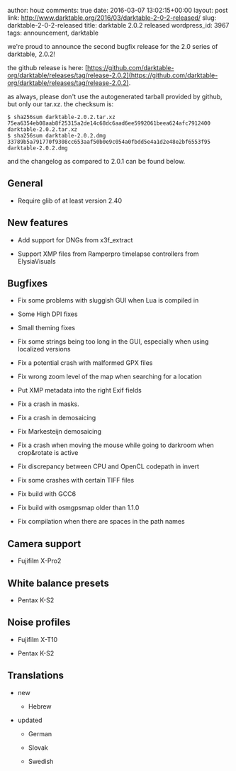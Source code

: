 author: houz
comments: true
date: 2016-03-07 13:02:15+00:00
layout: post
link: http://www.darktable.org/2016/03/darktable-2-0-2-released/
slug: darktable-2-0-2-released
title: darktable 2.0.2 released
wordpress_id: 3967
tags: announcement, darktable

we're proud to announce the second bugfix release for the 2.0 series of darktable, 2.0.2!

the github release is here: [https://github.com/darktable-org/darktable/releases/tag/release-2.0.2](https://github.com/darktable-org/darktable/releases/tag/release-2.0.2).

as always, please don't use the autogenerated tarball provided by github, but only our tar.xz. the checksum is:

    
    $ sha256sum darktable-2.0.2.tar.xz
    75ea6354eb08aab8f25315a2de14c68dc6aad6ee5992061beea624afc7912400 darktable-2.0.2.tar.xz
    $ sha256sum darktable-2.0.2.dmg 
    33789b5a791770f9308cc653aaf50b0e9c054a0fbdd5e4a1d2e48e2bf6553f95  darktable-2.0.2.dmg


and the changelog as compared to 2.0.1 can be found below.


## General





	
  * Require glib of at least version 2.40




## New features





	
  * Add support for DNGs from x3f_extract

	
  * Support XMP files from Ramperpro timelapse controllers from ElysiaVisuals




## Bugfixes





	
  * Fix some problems with sluggish GUI when Lua is compiled in

	
  * Some High DPI fixes

	
  * Small theming fixes

	
  * Fix some strings being too long in the GUI, especially when using localized versions

	
  * Fix a potential crash with malformed GPX files

	
  * Fix wrong zoom level of the map when searching for a location

	
  * Put XMP metadata into the right Exif fields

	
  * Fix a crash in masks.

	
  * Fix a crash in demosaicing

	
  * Fix Markesteijn demosaicing

	
  * Fix a crash when moving the mouse while going to darkroom when crop&rotate is active

	
  * Fix discrepancy between CPU and OpenCL codepath in invert

	
  * Fix some crashes with certain TIFF files

	
  * Fix build with GCC6

	
  * Fix build with osmgpsmap older than 1.1.0

	
  * Fix compilation when there are spaces in the path names




## Camera support





	
  * Fujifilm X-Pro2




## White balance presets





	
  * Pentax K-S2




## Noise profiles





	
  * Fujifilm X-T10

	
  * Pentax K-S2




## Translations





	
  * new

	
    * Hebrew




	
  * updated

	
    * German

	
    * Slovak

	
    * Swedish





